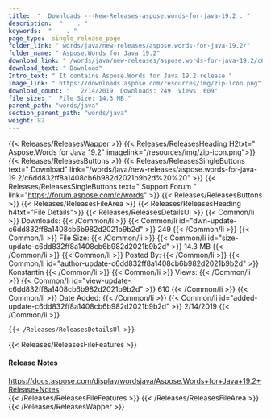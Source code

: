 ```yaml
---
title:  "  Downloads ---New-Releases-aspose.words-for-java-19.2 . " 
description:  "    . " 
keywords:  "    . " 
page_type:  single_release_page
folder_link: " words/java/new-releases/aspose.words-for-java-19.2/"
folder_name: " Aspose.Words for Java 19.2"
download_link: " /words/java/new-releases/aspose.words-for-java-19.2/c6dd832ff8a1408cb6b982d2021b9b2d"
download_text: " Download"
Intro_text: " It contains Aspose.Words for Java 19.2 release."
image_link: " https://downloads.aspose.com/resources/img/zip-icon.png"
download_count: "   2/14/2019  Downloads: 249  Views: 609"
file_size: "  File Size: 14.3 MB "
parent_path: "words/java"
section_parent_path: "words/java"
weight: 82 
---
```


{{< Releases/ReleasesWapper >}}
  {{< Releases/ReleasesHeading H2txt=" Aspose.Words for Java 19.2" imagelink="/resources/img/zip-icon.png">}}
  {{< Releases/ReleasesButtons >}}
    {{< Releases/ReleasesSingleButtons text=" Download" link="/words/java/new-releases/aspose.words-for-java-19.2/c6dd832ff8a1408cb6b982d2021b9b2d%20%20" >}}
    {{< Releases/ReleasesSingleButtons text=" Support Forum " link="https://forum.aspose.com/c/words" >}}
  {{< Releases/ReleasesButtons >}}
  {{< Releases/ReleasesFileArea >}}
    {{< Releases/ReleasesHeading h4txt="File Details">}}
    {{< Releases/ReleasesDetailsUl >}}
            {{< Common/li  >}} Downloads: {{< /Common/li >}} 
      {{< Common/li id="dwn-update-c6dd832ff8a1408cb6b982d2021b9b2d" >}} 249 {{< /Common/li >}} 
      {{< Common/li  >}} File Size: {{< /Common/li >}} 
      {{< Common/li id="size-update-c6dd832ff8a1408cb6b982d2021b9b2d" >}} 14.3 MB {{< /Common/li >}} 
      {{< Common/li  >}} Posted By: {{< /Common/li >}} 
      {{< Common/li id="author-update-c6dd832ff8a1408cb6b982d2021b9b2d" >}} Konstantin {{< /Common/li >}} 
      {{< Common/li  >}} Views: {{< /Common/li >}} 
      {{< Common/li id="view-update-c6dd832ff8a1408cb6b982d2021b9b2d" >}} 610 {{< /Common/li >}} 
      {{< Common/li  >}} Date Added: {{< /Common/li >}} 
      {{< Common/li id="added-update-c6dd832ff8a1408cb6b982d2021b9b2d" >}} 2/14/2019 {{< /Common/li >}} 

    {{< /Releases/ReleasesDetailsUl >}}

  {{< Releases/ReleasesFileFeatures >}}
      <h4>Release Notes</h4><div><a href="https://docs.aspose.com/display/wordsjava/Aspose.Words+for+Java+19.2+Release+Notes">https://docs.aspose.com/display/wordsjava/Aspose.Words+for+Java+19.2+Release+Notes</a></div>
  {{< /Releases/ReleasesFileFeatures >}}
 {{< /Releases/ReleasesFileArea >}}
{{< /Releases/ReleasesWapper >}}


